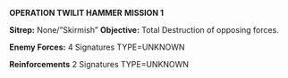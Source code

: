 **OPERATION TWILIT HAMMER**
**MISSION 1**

**Sitrep:** None/”Skirmish”
**Objective:** Total Destruction of opposing forces.

**Enemy Forces:**
4 Signatures TYPE=UNKNOWN

**Reinforcements**
2 Signatures TYPE=UNKNOWN

